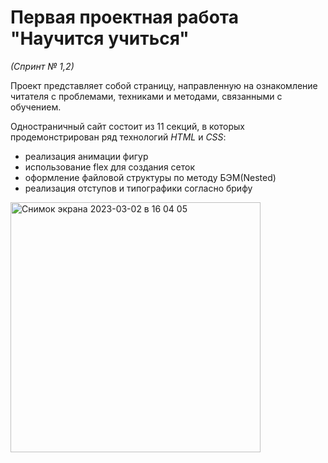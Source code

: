 # Первая проектная работа "Научится учиться"
*(Спринт № 1,2)*


Проект представляет собой страницу, направленную на ознакомление читателя с проблемами, техниками и методами, связанными с обучением.

Одностраничный сайт состоит из 11 секций, в которых продемонстрирован ряд технологий *HTML* и *CSS*:

* реализация анимации фигур
* использование flex для создания сеток
* оформление файловой структуры по методу БЭМ(Nested)
* реализация отступов и типографики согласно брифу

<img width="400" alt="Снимок экрана 2023-03-02 в 16 04 05" src="https://user-images.githubusercontent.com/107503153/222443238-5d3ea454-48a0-41e4-ba92-082c4352c19f.png">



